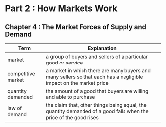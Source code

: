# Part 2 : How Markets Work

## Chapter 4 : The Market Forces of Supply and Demand

| Term | Explanation |
| -- | -- |
| market | a group of buyers and sellers of a particular good or service |
| competitive market | a market in which there are many buyers and many sellers so that each has a negligible impact on the market price |
| quantity demanded | the amount of a good that buyers are willing and able to purchase |
| law of demand | the claim that, other things being equal, the quantity demanded of a good falls when the price of the good rises |
